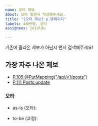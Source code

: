 ```yaml
---
name: 오타 제보
about: 오타 발견시 작성해주세요.
title: "[오타 제보] p.몇페이지"
labels: 4쇄반영, 오타
assignees: jojoldu

---
```


기존에 올라온 제보가 아닌지 먼저 검색해주세요!

## 가장 자주 나온 제보

* [P.105 @PutMapping("/api/v1/posts")](https://github.com/jojoldu/freelec-springboot2-webservice/issues/6)
* [P.111 Posts.update](https://github.com/jojoldu/freelec-springboot2-webservice/issues/15)

### 오타

* as-is (오타):

* to-be (교정):

